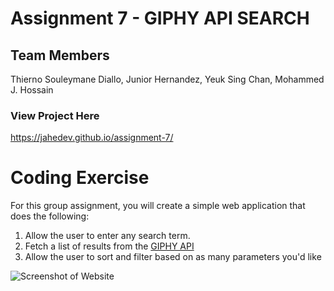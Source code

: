 # Assignment 7 - GIPHY API SEARCH
## Team Members
Thierno Souleymane Diallo, Junior Hernandez, Yeuk Sing Chan, Mohammed J. Hossain

### View Project Here
https://jahedev.github.io/assignment-7/


# Coding Exercise

For this group assignment, you will create a simple web application that does the following:

1. Allow the user to enter any search term.
2. Fetch a list of results from the [GIPHY API](https://developers.giphy.com/docs/#technical-documentation)
3. Allow the user to sort and filter based on as many parameters you'd like

![Screenshot of Website](https://i.imgur.com/nX5DpdI.jpg)
